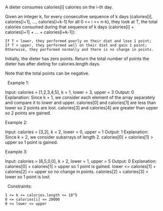 A dieter consumes calories[i] calories on the i-th day. 

Given an integer k, for every consecutive sequence of k days (calories[i], calories[i+1], ..., calories[i+k-1] for all 0 <= i <= n-k), they look at T, the total calories consumed during that sequence of k days (calories[i] + calories[i+1] + ... + calories[i+k-1]):


	If T < lower, they performed poorly on their diet and lose 1 point; 
	If T > upper, they performed well on their diet and gain 1 point;
	Otherwise, they performed normally and there is no change in points.


Initially, the dieter has zero points. Return the total number of points the dieter has after dieting for calories.length days.

Note that the total points can be negative.

 
Example 1:

Input: calories = [1,2,3,4,5], k = 1, lower = 3, upper = 3
Output: 0
Explanation: Since k = 1, we consider each element of the array separately and compare it to lower and upper.
calories[0] and calories[1] are less than lower so 2 points are lost.
calories[3] and calories[4] are greater than upper so 2 points are gained.


Example 2:

Input: calories = [3,2], k = 2, lower = 0, upper = 1
Output: 1
Explanation: Since k = 2, we consider subarrays of length 2.
calories[0] + calories[1] > upper so 1 point is gained.


Example 3:

Input: calories = [6,5,0,0], k = 2, lower = 1, upper = 5
Output: 0
Explanation:
calories[0] + calories[1] > upper so 1 point is gained.
lower <= calories[1] + calories[2] <= upper so no change in points.
calories[2] + calories[3] < lower so 1 point is lost.


 
Constraints:


	1 <= k <= calories.length <= 10^5
	0 <= calories[i] <= 20000
	0 <= lower <= upper

